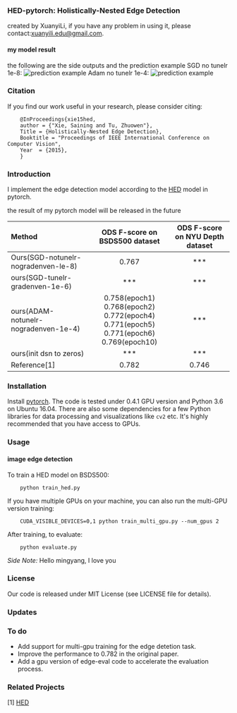 ### HED-pytorch: Holistically-Nested Edge Detection
created by XuanyiLi, if you have any problem in using it, please contact:xuanyili.edu@gmail.com.
#### my model result
the following are the side outputs and the prediction example
SGD no tunelr 1e-8:
![prediction example](https://github.com/meteorshowers/hed-pytorch/blob/master/doc/326025-sgd-notunelr.jpg)
Adam no tunelr 1e-4:
![prediction example](https://github.com/meteorshowers/hed-pytorch/blob/master/doc/326025-adam-notunelr-1e-4.jpg)

### Citation
If you find our work useful in your research, please consider citing:

        @InProceedings{xie15hed,
        author = {"Xie, Saining and Tu, Zhuowen"},
        Title = {Holistically-Nested Edge Detection},
        Booktitle = "Proceedings of IEEE International Conference on Computer Vision",
        Year  = {2015},
        }

### Introduction
I implement the edge detection model according to the <a href="https://github.com/s9xie/hed">HED</a>  model in pytorch. 

the result of my pytorch model will be released in the future

| Method |ODS F-score on BSDS500 dataset |ODS F-score on NYU Depth dataset|
|:---|:---:|:---:|
| Ours(SGD-notunelr-nogradenven-le-8)|0.767| ***  |
|ours(SGD-tunelr-gradenven-1e-6)| *** | *** |
|ours(ADAM-notunelr-nogradenven-1e-4)| 0.758(epoch1) 0.768(epoch2) <br> 0.772(epoch4) 0.771(epoch5) <br> 0.771(epoch6) 0.769(epoch10) | *** |
|ours(init dsn to zeros)| *** | *** |
| Reference[1]| 0.782    |   0.746  |


### Installation

Install <a href="https://pytorch.org/">pytorch</a>. The code is tested under 0.4.1 GPU version and Python 3.6  on Ubuntu 16.04. There are also some dependencies for a few Python libraries for data processing and visualizations like `cv2` etc. It's highly recommended that you have access to GPUs.

### Usage

#### image edge detection

To train a HED model on BSDS500:

        python train_hed.py

If you have multiple GPUs on your machine, you can also run the multi-GPU version training:

        CUDA_VISIBLE_DEVICES=0,1 python train_multi_gpu.py --num_gpus 2

After training, to evaluate:

        python evaluate.py

<i>Side Note:</i>  Hello mingyang, I love you

### License
Our code is released under MIT License (see LICENSE file for details).

### Updates

### To do 
* Add support for multi-gpu training for the edge detetion task.
* Improve the performance to 0.782 in the original paper.
* Add a gpu version of edge-eval code to accelerate the evaluation process.

### Related Projects
[1] <a href="https://github.com/s9xie/hed">HED</a> 
